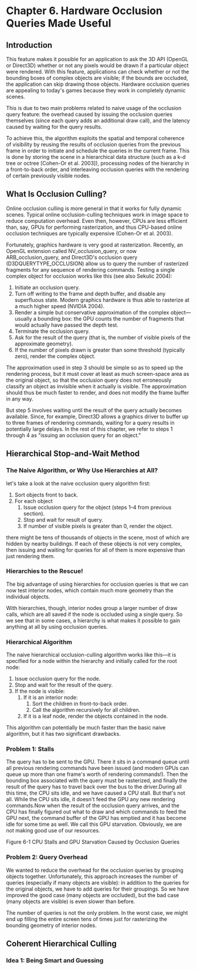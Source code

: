 # Chapter 6. Hardware Occlusion Queries Made Useful

## Introduction

This feature makes it possible for an application to ask the 3D API (OpenGL or Direct3D) whether or not any pixels would be drawn if a particular object were rendered. With this feature, applications can check whether or not the bounding boxes of complex objects are visible; if the bounds are occluded, the application can skip drawing those objects. Hardware occlusion queries are appealing to today's games because they work in completely dynamic scenes.

This is due to two main problems related to naive usage of the occlusion query feature: the overhead caused by issuing the occlusion queries themselves (since each query adds an additional draw call), and the latency caused by waiting for the query results.

To achieve this, the algorithm exploits the spatial and temporal coherence of visibility by reusing the results of occlusion queries from the previous frame in order to initiate and schedule the queries in the current frame. This is done by storing the scene in a hierarchical data structure (such as a k-d tree or octree [Cohen-Or et al. 2003]), processing nodes of the hierarchy in a front-to-back order, and interleaving occlusion queries with the rendering of certain previously visible nodes.

## What Is Occlusion Culling?

Online occlusion culling is more general in that it works for fully dynamic scenes. Typical online occlusion-culling techniques work in image space to reduce computation overhead. Even then, however, CPUs are less efficient than, say, GPUs for performing rasterization, and thus CPU-based online occlusion techniques are typically expensive (Cohen-Or et al. 2003).

Fortunately, graphics hardware is very good at rasterization. Recently, an OpenGL extension called NV_occlusion_query, or now ARB_occlusion_query, and Direct3D's occlusion query (D3DQUERYTYPE_OCCLUSION) allow us to query the number of rasterized fragments for any sequence of rendering commands. Testing a single complex object for occlusion works like this (see also Sekulic 2004):

1. Initiate an occlusion query.
2. Turn off writing to the frame and depth buffer, and disable any superfluous state. Modern graphics hardware is thus able to rasterize at a much higher speed (NVIDIA 2004).
3. Render a simple but conservative approximation of the complex object—usually a bounding box: the GPU counts the number of fragments that would actually have passed the depth test.
4. Terminate the occlusion query.
5. Ask for the result of the query (that is, the number of visible pixels of the approximate geometry).
6. If the number of pixels drawn is greater than some threshold (typically zero), render the complex object.

The approximation used in step 3 should be simple so as to speed up the rendering process, but it must cover at least as much screen-space area as the original object, so that the occlusion query does not erroneously classify an object as invisible when it actually is visible. The approximation should thus be much faster to render, and does not modify the frame buffer in any way.

But step 5 involves waiting until the result of the query actually becomes available. Since, for example, Direct3D allows a graphics driver to buffer up to three frames of rendering commands, waiting for a query results in potentially large delays. In the rest of this chapter, we refer to steps 1 through 4 as "issuing an occlusion query for an object."

## Hierarchical Stop-and-Wait Method

### The Naive Algorithm, or Why Use Hierarchies at All?

let's take a look at the naive occlusion query algorithm first:

1. Sort objects front to back.
2. For each object
   1. Issue occlusion query for the object (steps 1–4 from previous section).
   2. Stop and wait for result of query.
   3.  If number of visible pixels is greater than 0, render the object.

there might be tens of thousands of objects in the scene, most of which are hidden by nearby buildings. If each of these objects is not very complex, then issuing and waiting for queries for all of them is more expensive than just rendering them.

### Hierarchies to the Rescue!

The big advantage of using hierarchies for occlusion queries is that we can now test interior nodes, which contain much more geometry than the individual objects.

With hierarchies, though, interior nodes group a larger number of draw calls, which are all saved if the node is occluded using a single query. So we see that in some cases, a hierarchy is what makes it possible to gain anything at all by using occlusion queries.

### Hierarchical Algorithm

The naive hierarchical occlusion-culling algorithm works like this—it is specified for a node within the hierarchy and initially called for the root node:

1. Issue occlusion query for the node.
2. Stop and wait for the result of the query.
3. If the node is visible:
    1. If it is an interior node:
        1. Sort the children in front-to-back order.
        1. Call the algorithm recursively for all children.
    1. If it is a leaf node, render the objects contained in the node.

This algorithm can potentially be much faster than the basic naive algorithm, but it has two significant drawbacks.

### Problem 1: Stalls

The query has to be sent to the GPU. There it sits in a command queue until all previous rendering commands have been issued (and modern GPUs can queue up more than one frame's worth of rendering commands!). Then the bounding box associated with the query must be rasterized, and finally the result of the query has to travel back over the bus to the driver.During all this time, the CPU sits idle, and we have caused a CPU stall. But that's not all. While the CPU sits idle, it doesn't feed the GPU any new rendering commands.Now when the result of the occlusion query arrives, and the CPU has finally figured out what to draw and which commands to feed the GPU next, the command buffer of the GPU has emptied and it has become idle for some time as well. We call this GPU starvation. Obviously, we are not making good use of our resources.

Figure 6-1 CPU Stalls and GPU Starvation Caused by Occlusion Queries

### Problem 2: Query Overhead

We wanted to reduce the overhead for the occlusion queries by grouping objects together. Unfortunately, this approach increases the number of queries (especially if many objects are visible): in addition to the queries for the original objects, we have to add queries for their groupings. So we have improved the good case (many objects are occluded), but the bad case (many objects are visible) is even slower than before.

The number of queries is not the only problem. In the worst case, we might end up filling the entire screen tens of times just for rasterizing the bounding geometry of interior nodes.

## Coherent Hierarchical Culling

###  Idea 1: Being Smart and Guessing
